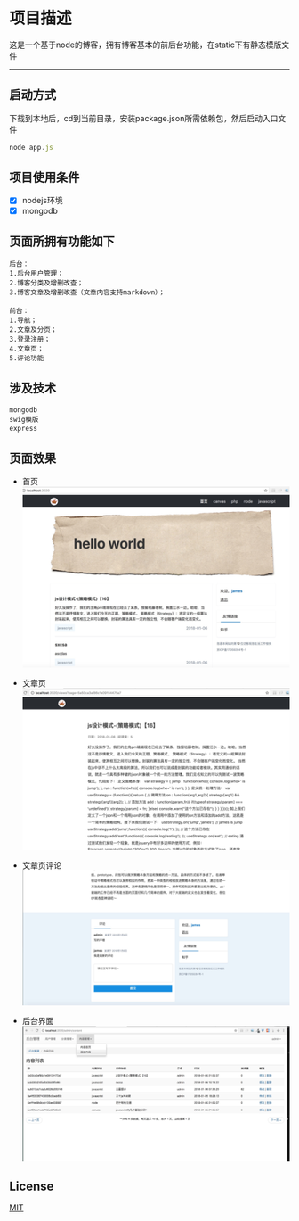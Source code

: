 项目描述
===========================
这是一个基于node的博客，拥有博客基本的前后台功能，在static下有静态模版文件

****
## 启动方式
下载到本地后，cd到当前目录，安装package.json所需依赖包，然后启动入口文件
```javascript
node app.js
```

## 项目使用条件
- [x] nodejs环境
- [x] mongodb

## 页面所拥有功能如下
```
后台：
1.后台用户管理；
2.博客分类及增删改查；
3.博客文章及增删改查（文章内容支持markdown）；

前台：
1.导航；
2.文章及分页；
3.登录注册；
4.文章页；
5.评论功能

```

## 涉及技术
```
mongodb
swig模版
express

```

## 页面效果

* 首页
![首页](./static/README_img/WechatIMG5212.jpeg)

* 文章页
![文章页](./static/README_img/WechatIMG5213.jpeg)

* 文章页评论
![文章页评论](./static/README_img/WechatIMG5214.jpeg)

* 后台界面
![后台界面](./static/README_img/WechatIMG5215.jpeg)


## License
[MIT](/LICENSE)

